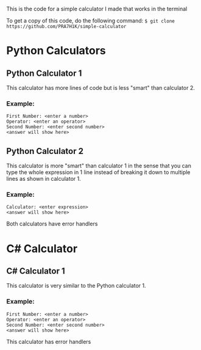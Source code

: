This is the code for a simple calculator I made that works in the terminal

To get a copy of this code, do the following command:
`$ git clone https://github.com/PRA7H1K/simple-calculator`

# Python Calculators

## Python Calculator 1
This calculator has more lines of code but is less "smart" than calculator 2.

### Example:
```
First Number: <enter a number>
Operator: <enter an operator>
Second Number: <enter second number>
<answer will show here>
```

## Python Calculator 2
This calculator is more "smart" than calculator 1 in the sense that you can type the whole expression in 1 line instead of breaking it down to multiple lines as shown in calculator 1.

### Example:
```
Calculator: <enter expression>
<answer will show here>
```
Both calculators have error handlers

# C# Calculator

## C# Calculator 1
This calculator is very similar to the Python calculator 1.

### Example:
```
First Number: <enter a number>
Operator: <enter an operator>
Second Number: <enter second number>
<answer will show here>
```

This calculator has error handlers
